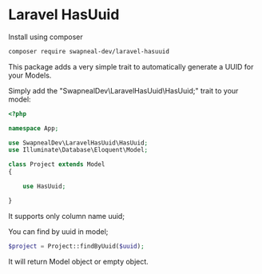 # Laravel HasUuid

Install using composer<br>
```bash
composer require swapneal-dev/laravel-hasuuid
```
This package adds a very simple trait to automatically generate a UUID for your Models.

Simply add the "SwapnealDev\LaravelHasUuid\HasUuid;" trait to your model:

```php
<?php

namespace App;

use SwapnealDev\LaravelHasUuid\HasUuid;
use Illuminate\Database\Eloquent\Model;

class Project extends Model
{

    use HasUuid;

}
```
It supports only column name uuid;

You can find by uuid in model;

```php
$project = Project::findByUuid($uuid);
```
It will return Model object or empty object.
